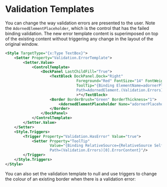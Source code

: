 # Validation Templates

You can change the way validation errors are presented to the user. Note the `AdornedElementPlaceholder`, which is the control that has the failed binding validation. The new error template content is superimposed on top of the existing content without triggering any
change in the layout of the original window.

```xml
<Style TargetType="{x:Type TextBox}">
    <Setter Property="Validation.ErrorTemplate">
        <Setter.Value>
            <ControlTemplate>
                <DockPanel LastChildFill="True">
                    <TextBlock DockPanel.Dock="Right"
                                Foreground="Red" FontSize="14" FontWeight="Bold"
                                ToolTip="{Binding ElementName=adornerPlaceholder,
                                Path=AdornedElement.(Validation.Errors)[0].ErrorContent}"
                                >*</TextBlock>
                    <Border BorderBrush="Green" BorderThickness="1">
                        <AdornedElementPlaceholder Name="adornerPlaceholder"></AdornedElementPlaceholder>
                    </Border>
                </DockPanel>
            </ControlTemplate>
        </Setter.Value>
    </Setter>
    <Style.Triggers>
        <Trigger Property="Validation.HasError" Value="true">
            <Setter Property="ToolTip"
                    Value="{Binding RelativeSource={RelativeSource Self},
                    Path=(Validation.Errors)[0].ErrorContent}"/>
        </Trigger>
    </Style.Triggers>
</Style>
```

You can also set the validation template to null and use triggers to change the colour of an existing border when there is a validation error:
<!--stackedit_data:
eyJoaXN0b3J5IjpbMTEyNDgwNjY1NCwtNzgyMzg5NzMyLC01NT
U1MzU4MzldfQ==
-->
